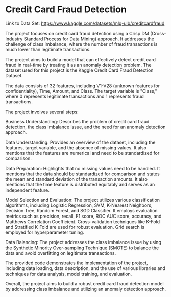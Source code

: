 # Credit Card Fraud Detection
Link to Data Set: https://www.kaggle.com/datasets/mlg-ulb/creditcardfraud

The project focuses on credit card fraud detection using a Crisp DM (Cross-Industry Standard Process for Data Mining) approach. It addresses the challenge of class imbalance, where the number of fraud transactions is much lower than legitimate transactions.

The project aims to build a model that can effectively detect credit card fraud in real-time by treating it as an anomaly detection problem. The dataset used for this project is the Kaggle Credit Card Fraud Detection Dataset.

The data consists of 32 features, including V1-V28 (unknown features for confidentiality), Time, Amount, and Class. The target variable is "Class," where 0 represents legitimate transactions and 1 represents fraud transactions.

The project involves several steps:

Business Understanding: Describes the problem of credit card fraud detection, the class imbalance issue, and the need for an anomaly detection approach.

Data Understanding: Provides an overview of the dataset, including the features, target variable, and the absence of missing values. It also mentions that the features are numerical and need to be standardized for comparison.

Data Preparation: Highlights that no missing values need to be handled. It mentions that the data should be standardized for comparison and states the mean and standard deviation of the transaction amounts. It also mentions that the time feature is distributed equitably and serves as an independent feature.

Model Selection and Evaluation: The project utilizes various classification algorithms, including Logistic Regression, SVM, K-Nearest Neighbors, Decision Tree, Random Forest, and SGD Classifier. It employs evaluation metrics such as precision, recall, F1 score, ROC AUC score, accuracy, and Matthews Correlation Coefficient. Cross-validation techniques like K-Fold and Stratified K-Fold are used for robust evaluation. Grid search is employed for hyperparameter tuning.

Data Balancing: The project addresses the class imbalance issue by using the Synthetic Minority Over-sampling Technique (SMOTE) to balance the data and avoid overfitting on legitimate transactions.

The provided code demonstrates the implementation of the project, including data loading, data description, and the use of various libraries and techniques for data analysis, model training, and evaluation.

Overall, the project aims to build a robust credit card fraud detection model by addressing class imbalance and utilizing an anomaly detection approach.
